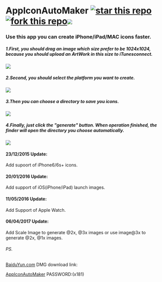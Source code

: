 # AppIconAutoMaker [![star this repo](http://githubbadges.com/star.svg?user=Kito0615&repo=AppIconAutoMaker&style=default&color=fff&background=3466ae)](https://github.com/Kito0615/AppIconAutoMaker)  [![fork this repo](http://githubbadges.com/fork.svg?user=Kito0615&repo=AppIconAutoMaker&style=default&color=fff&background=3466ae)](https://github.com/Kito0615/AppIconAutoMaker/fork)![](https://img.shields.io/badge/Platform-OS%20X-green.svg)
### Use this app you can create iPhone/iPad/MAC icons faster.

##### 1.First, you should drag an image which size prefer to be 1024x1024, because you should upload an ArtWork in this size to iTunesconnect.

![](https://github.com/Kito0615/AppIconAutoMaker/raw/master/.First.png)  
##### 2.Second, you should select the platform you want to create.

![](https://github.com/Kito0615/AppIconAutoMaker/raw/master/.Second.png)

##### 3.Then you can choose a directory to save you icons.

![](https://github.com/Kito0615/AppIconAutoMaker/raw/master/.Third.png)

##### 4.Finally, just click the "generate" button. When operation finished, the finder will open the directory you choose automatically.

![](https://github.com/Kito0615/AppIconAutoMaker/raw/master/.Fourth.png)

#### 23/12/2015 Update:

Add supoort of iPhone6/6s+ icons.

#### 20/01/2016 Update:

Add support of iOS(iPhone/iPad) launch images.

#### 11/05/2016 Update:
Add Support of Apple Watch.

#### 06/04/2017 Update:
Add Scale Image to generate @2x, @3x images or use image@3x to generate @2x, @1x images.

###### PS.

[BaiduYun.com](https://pan.baidu.com/s/1eS66Z9S) DMG download link:

[AppIconAutoMaker](https://pan.baidu.com/s/1eS66Z9S) PASSWORD:(x181)
